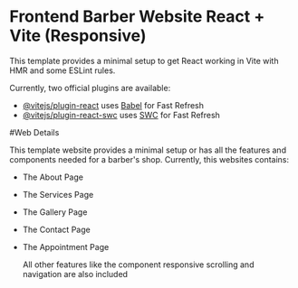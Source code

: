# Frontend Barber Website React + Vite (Responsive)

This template provides a minimal setup to get React working in Vite with HMR and some ESLint rules.

Currently, two official plugins are available:

- [@vitejs/plugin-react](https://github.com/vitejs/vite-plugin-react/blob/main/packages/plugin-react/README.md) uses [Babel](https://babeljs.io/) for Fast Refresh
- [@vitejs/plugin-react-swc](https://github.com/vitejs/vite-plugin-react-swc) uses [SWC](https://swc.rs/) for Fast Refresh

#Web Details

This template website provides a minimal setup or has all the features and components needed for a barber's shop.
Currently, this websites contains:

- The About Page
- The Services Page
- The Gallery Page
- The Contact Page
- The Appointment Page

  All other features like the component responsive scrolling and navigation are also included

